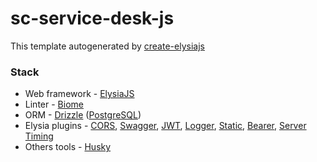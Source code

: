 # sc-service-desk-js

This template autogenerated by [create-elysiajs](https://github.com/kravetsone/create-elysiajs)

### Stack
- Web framework - [ElysiaJS](https://elysiajs.com/)
- Linter - [Biome](https://biomejs.dev/)
- ORM - [Drizzle](https://orm.drizzle.team/) ([PostgreSQL](https://www.postgresql.org/))
- Elysia plugins - [CORS](https://elysiajs.com/plugins/cors.html), [Swagger](https://elysiajs.com/plugins/swagger.html), [JWT](https://elysiajs.com/plugins/jwt.html), [Logger](https://github.com/bogeychan/elysia-logger), [Static](https://elysiajs.com/plugins/static.html), [Bearer](https://elysiajs.com/plugins/bearer.html), [Server Timing](https://elysiajs.com/plugins/server-timing.html)
- Others tools - [Husky](https://typicode.github.io/husky/)